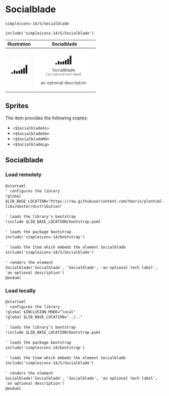 # Socialblade


```text
simpleicons-14/S/Socialblade
```

```text
include('simpleicons-14/S/Socialblade')
```



| Illustration | Socialblade |
| :---: | :---: |
| ![illustration for Illustration](../../simpleicons-14/S/Socialblade.png) | ![illustration for Socialblade](../../simpleicons-14/S/Socialblade.Local.png) |



## Sprites
The item provides the following sriptes:

- `<$SocialbladeXs>`
- `<$SocialbladeSm>`
- `<$SocialbladeMd>`
- `<$SocialbladeLg>`





## Socialblade

### Load remotely
```plantuml
@startuml
' configures the library
!global $LIB_BASE_LOCATION="https://raw.githubusercontent.com/tmorin/plantuml-libs/master/distribution"

' loads the library's bootstrap
!include $LIB_BASE_LOCATION/bootstrap.puml

' loads the package bootstrap
include('simpleicons-14/bootstrap')

' loads the Item which embeds the element Socialblade
include('simpleicons-14/S/Socialblade')

' renders the element
Socialblade('Socialblade', 'Socialblade', 'an optional tech label', 'an optional description')
@enduml
```

### Load locally
```plantuml
@startuml
' configures the library
!global $INCLUSION_MODE="local"
!global $LIB_BASE_LOCATION="../.."

' loads the library's bootstrap
!include $LIB_BASE_LOCATION/bootstrap.puml

' loads the package bootstrap
include('simpleicons-14/bootstrap')

' loads the Item which embeds the element Socialblade
include('simpleicons-14/S/Socialblade')

' renders the element
Socialblade('Socialblade', 'Socialblade', 'an optional tech label', 'an optional description')
@enduml
```

